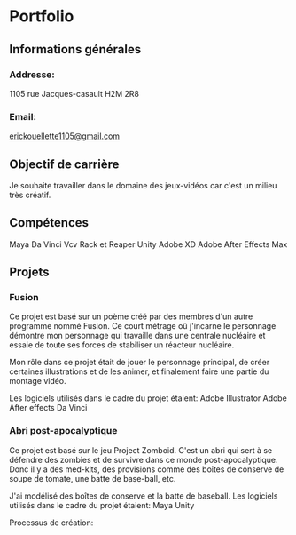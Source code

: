 # Portfolio


## Informations générales

### Addresse:
1105 rue Jacques-casault
H2M 2R8

### Email:
erickouellette1105@gmail.com


## Objectif de carrière
Je souhaite travailler dans le domaine des jeux-vidéos car c'est un milieu très créatif.


## Compétences
Maya 
Da Vinci 
Vcv Rack et Reaper 
Unity 
Adobe XD
Adobe After Effects
Max


## Projets

### Fusion


Ce projet est basé sur un poème créé par des membres d'un autre programme nommé Fusion. Ce court métrage oû j'incarne le personnage démontre mon personnage qui travaille dans une centrale nucléaire et essaie de toute ses forces de stabiliser un réacteur nucléaire.

Mon rôle dans ce projet était de jouer le personnage principal, de créer certaines illustrations et de les animer, et finalement faire une partie du montage vidéo.

Les logiciels utilisés dans le cadre du projet étaient:
Adobe Illustrator
Adobe After effects
Da Vinci


### Abri post-apocalyptique

Ce projet est basé sur le jeu Project Zomboid. C'est un abri qui sert à se défendre des zombies et de survivre dans ce monde post-apocalyptique. Donc il y a des med-kits, des provisions comme des boîtes de conserve de soupe de tomate, une batte de base-ball, etc.

J'ai modélisé des boîtes de conserve et la batte de baseball.
Les logiciels utilisés dans le cadre du projet étaient:
Maya
Unity

Processus de création:







